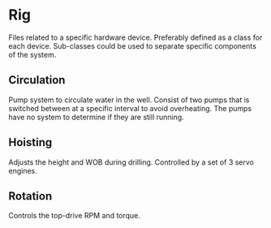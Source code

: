 # Rig
Files related to a specific hardware device. Preferably defined as a class for each device. Sub-classes could be used to separate specific components of the system.


## Circulation
Pump system to circulate water in the well. Consist of two pumps that is switched between at a specific interval to avoid overheating. The pumps have no system to determine if they are still running.


## Hoisting
Adjusts the height and WOB during drilling. Controlled by a set of 3 servo engines. 


## Rotation
Controls the top-drive RPM and torque.